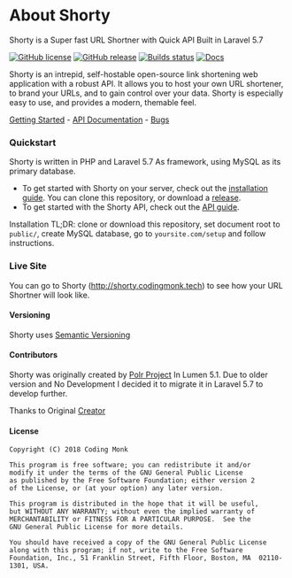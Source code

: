 # About Shorty

Shorty is a Super fast URL Shortner with Quick API Built in Laravel 5.7

[![GitHub license](https://img.shields.io/badge/license-GPLv2%2B-blue.svg)]()
[![GitHub release](https://img.shields.io/badge/release-v1.0.0-green.svg)](https://github.com/CodingMonkTech/shorty/releases)
[![Builds status](https://travis-ci.org/CodingMonkTech/shorty.svg?branch=latest)](https://travis-ci.org/CodingMonkTech/shorty)
[![Docs](https://img.shields.io/badge/docs-latest-brightgreen.svg?style=flat)](http://http://shorty.readthedocs.org/en/latest/)


Shorty is an intrepid, self-hostable open-source link shortening web application with a robust API. It allows you to host your own URL shortener, to brand your URLs, and to gain control over your data. Shorty is especially easy to use, and provides a modern, themable feel. 

[Getting Started](http://shorty.readthedocs.org/en/latest/user-guide/installation/) - [API Documentation](http://shorty.readthedocs.org/en/latest/developer-guide/api/) - [Bugs](https://github.com/CodingMonkTech/shorty/issues)

### Quickstart

Shorty is written in PHP and Laravel 5.7 As framework, using MySQL as its primary database.

 - To get started with Shorty on your server, check out the [installation guide](http://shorty.readthedocs.org/en/latest/user-guide/installation/). You can clone this repository, or download a [release](https://github.com/CodingMonkTech/shorty/releases).
 - To get started with the Shorty API, check out the [API guide](http://shorty.readthedocs.org/en/latest/developer-guide/api/).


Installation TL;DR: clone or download this repository, set document root to `public/`, create MySQL database, go to `yoursite.com/setup` and follow instructions.

### Live Site

You can go to Shorty (http://shorty.codingmonk.tech) to see how your URL Shortner will look like.

#### Versioning

Shorty uses [Semantic Versioning](http://semver.org/)

#### Contributors

Shorty was originally created by [Polr Project](https://github.com/cydrobolt/polr) In Lumen 5.1. Due to older version and No Development I decided it to migrate it in Laravel 5.7 to develop further.

Thanks to Original [Creator](https://github.com/cydrobolt/polr) 

#### License


    Copyright (C) 2018 Coding Monk

    This program is free software; you can redistribute it and/or
    modify it under the terms of the GNU General Public License
    as published by the Free Software Foundation; either version 2
    of the License, or (at your option) any later version.

    This program is distributed in the hope that it will be useful,
    but WITHOUT ANY WARRANTY; without even the implied warranty of
    MERCHANTABILITY or FITNESS FOR A PARTICULAR PURPOSE.  See the
    GNU General Public License for more details.

    You should have received a copy of the GNU General Public License
    along with this program; if not, write to the Free Software
    Foundation, Inc., 51 Franklin Street, Fifth Floor, Boston, MA  02110-1301, USA.
